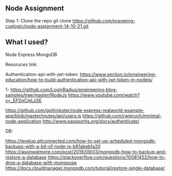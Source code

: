 ## Node Assignment

Step 1: Clone the repo
git clone https://github.com/praveeng-cuelogic/node-assignment-14-10-21.git

## What I used?
Node
Express
MongoDB



Resoruces link:


Authentication-api-with-jwt-token: https://www.section.io/engineering-education/how-to-build-authentication-api-with-jwt-token-in-nodejs/


1- https://github.com/LoginRadius/engineering-blog-samples/tree/master/NodeJs
https://www.youtube.com/watch?v=_EP2qCmLzSE

https://github.com/gothinkster/node-express-realworld-example-app/blob/master/routes/api/users.js
https://github.com/rwieruch/minimal-node-application
http://www.passportjs.org/docs/authenticate/


DB:

https://levelup.gitconnected.com/how-to-set-up-scheduled-mongodb-backups-with-a-bit-of-node-js-b81abebfa20
https://jasonwatmore.com/post/2019/09/03/mongodb-how-to-backup-and-restore-a-database
https://stackoverflow.com/questions/10081452/how-to-drop-a-database-with-mongoose
https://docs.cloudmanager.mongodb.com/tutorial/restore-single-database/
